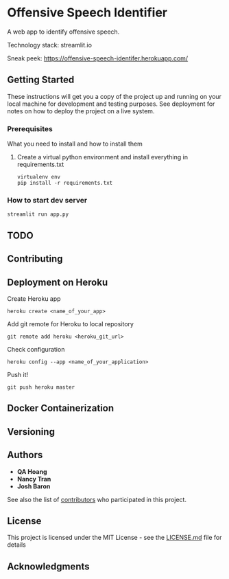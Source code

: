 # Offensive Speech Identifier
A web app to identify offensive speech.


Technology stack: streamlit.io

Sneak peek: https://offensive-speech-identifer.herokuapp.com/


## Getting Started

These instructions will get you a copy of the project up and running on your local machine for development and testing purposes. See deployment for notes on how to deploy the project on a live system.

### Prerequisites

What you need to install and how to install them

1. Create a virtual python environment and install everything in requirements.txt

    ```
    virtualenv env
    pip install -r requirements.txt

    ```


### How to start dev server

    streamlit run app.py
    


## TODO


## Contributing


## Deployment on Heroku

Create Heroku app

    heroku create <name_of_your_app>

Add git remote for Heroku to local repository

    git remote add heroku <heroku_git_url>

Check configuration

    heroku config --app <name_of_your_application>

Push it!

    git push heroku master



## Docker Containerization



## Versioning


## Authors

* **QA Hoang**
* **Nancy Tran**
* **Josh Baron**

See also the list of [contributors]() who participated in this project.

## License

This project is licensed under the MIT License - see the [LICENSE.md](LICENSE.md) file for details

## Acknowledgments

